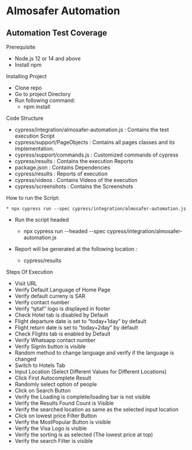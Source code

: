 # Almosafer Automation
## Automation Test Coverage

Prerequisite

* Node.js 12 or 14 and above
* Install npm


Installing Project

* Clone repo
* Go to project Directory
* Run following command:
    * npm install


Code Structure

* cypress/integration/almosafer-automation.js : Contains the test execution Script
* cypress/support/PageObjects : Contains all pages classes and its implementation.
* cypress/support/commands.js : Customized commands of cypress 
* cypress/results : Contains the execution Reports
* package.json : Contains Dependencies
* cypress/results : Reports of execution
* cypress/videos : Contains Videos of the execution
* cypress/screenshots : Contains the Screenshots


How to run the Script:

    * npx cypress run --spec cypress/integration/almosafer-automation.js
* Run the script headed 
    * npx cypress run --headed --spec cypress/integration/almosafer-automation.js

* Report will be generated at the following location :
    * cypress/results


Steps Of Execution

* Visit URL
* Verify Default Language of Home Page
* Verify default curreny is SAR
* Verify contact number
* Verify “qitaf” logo is displayed in footer
* Check Hotel tab is disabled by Default
* Flight departure date is set to “today+1day” by default
* Flight return date is set to “today+2day” by default
* Check Flights tab is enabled by Default
* Verify Whatsapp contact number
* Verify SignIn button is visible
* Random method to change language and verify if the language is changed
* Switch to Hotels Tab
* Input Location (Select Different Values for Different Locations)
* Click First Autocomplete Result
* Randomly select option of people
* Click on Search Button
* Verify the Loading is complete/loading bar is not visible
* Verify the Results Found Count is Visible
* Verify the searched location as same as the selected input location
* Click on lowest price Filter Button
* Verify the MostPopular Button is visible
* Verify the Visa Logo is visible
* Verify the sorting is as selected (The lowest price at top)
* Verify the search Filter is visible